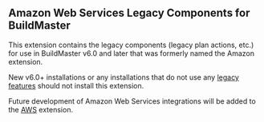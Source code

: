 ## Amazon Web Services Legacy Components for BuildMaster

This extension contains the legacy components (legacy plan actions, etc.) for use in BuildMaster v6.0 and later that was formerly named the Amazon extension.

New v6.0+ installations or any installations that do not use any [legacy features](https://inedo.com/support/kb/1144/buildmaster-legacy-features) should not install this extension.

Future development of Amazon Web Services integrations will be added to the [AWS](https://github.com/inedo/inedox-aws) extension.